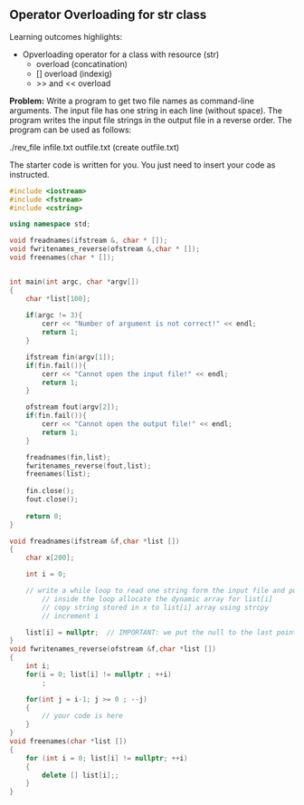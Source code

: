 ## Operator Overloading for str class

Learning outcomes highlights: 
- Opverloading operator for a class with resource (str)
  - overload (concatination)
  - [] overload (indexig)
  - &gt;&gt; and << overload

**Problem:** Write a program to get two file names as command-line arguments. The input file has one string in each line (without space). The program writes the input file strings in the output file in a reverse order. The program can be used as follows: 

./rev_file infile.txt outfile.txt (create outfile.txt)

The starter code is written for you. You just need to insert your code as instructed.


```C++
#include <iostream>
#include <fstream>
#include <cstring>

using namespace std;

void freadnames(ifstream &, char * []);
void fwritenames_reverse(ofstream &,char * []);
void freenames(char * []);


int main(int argc, char *argv[])
{
	char *list[100];
    
    if(argc != 3){
    	cerr << "Number of argument is not correct!" << endl;
    	return 1;
    }

	ifstream fin(argv[1]);
	if(fin.fail()){
		cerr << "Cannot open the input file!" << endl;
		return 1;
	}

	ofstream fout(argv[2]);
	if(fin.fail()){
		cerr << "Cannot open the output file!" << endl;
		return 1;
	}

	freadnames(fin,list);
	fwritenames_reverse(fout,list);
	freenames(list);
	
	fin.close();
	fout.close();
	
	return 0; 
}

void freadnames(ifstream &f,char *list [])
{
	char x[200];

	int i = 0;

	// write a while loop to read one string form the input file and put it in x till the end file
		// inside the loop allocate the dynamic array for list[i]
		// copy string stored in x to list[i] array using strcpy
		// increment i 

	list[i] = nullptr;  // IMPORTANT: we put the null to the last pointer in list to mark the last element in list
}
void fwritenames_reverse(ofstream &f,char *list [])
{
	int i;
	for(i = 0; list[i] != nullptr ; ++i)
		;

	for(int j = i-1; j >= 0 ; --j)
	{
		// your code is here
	}
}
void freenames(char *list [])
{
	for (int i = 0; list[i] != nullptr; ++i)
	{
		delete [] list[i];;
	}
}
```
